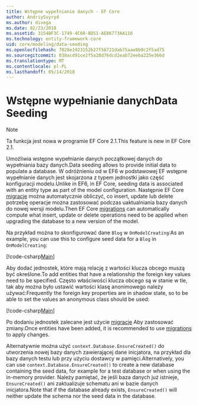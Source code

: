 ```yaml
---
title: Wstępne wypełnianie danych - EF Core
author: AndriySvyryd
ms.author: divega
ms.date: 02/23/2018
ms.assetid: 3154BF3C-1749-4C60-8D51-AE86773AA116
ms.technology: entity-framework-core
uid: core/modeling/data-seeding
ms.openlocfilehash: 7028e1923152b27f56721dab75aae8b9c2f5ad75
ms.sourcegitcommit: 038acd91ce2f5a28d76dcd2eab72eeba225e366d
ms.translationtype: MT
ms.contentlocale: pl-PL
ms.lasthandoff: 05/14/2018
---
```

# <a name="data-seeding"></a><span data-ttu-id="3bb6b-102">Wstępne wypełnianie danych</span><span class="sxs-lookup"><span data-stu-id="3bb6b-102">Data Seeding</span></span>

> [!NOTE]  
> <span data-ttu-id="3bb6b-103">Ta funkcja jest nowa w programie EF Core 2.1.</span><span class="sxs-lookup"><span data-stu-id="3bb6b-103">This feature is new in EF Core 2.1.</span></span>

<span data-ttu-id="3bb6b-104">Umożliwia wstępne wypełnianie danych początkowej danych do wypełniania bazy danych.</span><span class="sxs-lookup"><span data-stu-id="3bb6b-104">Data seeding allows to provide initial data to populate a database.</span></span> <span data-ttu-id="3bb6b-105">W odróżnieniu od w EF6 w podstawowej EF wstępne wypełnianie danych jest skojarzona z typem jednostki jako część konfiguracji modelu.</span><span class="sxs-lookup"><span data-stu-id="3bb6b-105">Unlike in EF6, in EF Core, seeding data is associated with an entity type as part of the model configuration.</span></span> <span data-ttu-id="3bb6b-106">Następnie EF Core [migracje](xref:core/managing-schemas/migrations/index) można automatycznie obliczyć, co insert, update lub delete potrzebę operacje można zastosować podczas uaktualniania bazy danych do nowej wersji modelu.</span><span class="sxs-lookup"><span data-stu-id="3bb6b-106">Then EF Core [migrations](xref:core/managing-schemas/migrations/index) can automatically compute what insert, update or delete operations need to be applied when upgrading the database to a new version of the model.</span></span>

<span data-ttu-id="3bb6b-107">Na przykład można to skonfigurować dane `Blog` w `OnModelCreating`:</span><span class="sxs-lookup"><span data-stu-id="3bb6b-107">As an example, you can use this to configure seed data for a `Blog` in `OnModelCreating`:</span></span>

[!code-csharp[Main](../../../samples/core/DataSeeding/DataSeedingContext.cs?name=BlogSeed)]

<span data-ttu-id="3bb6b-108">Aby dodać jednostek, które mają relację z wartości klucza obcego muszą być określone.</span><span class="sxs-lookup"><span data-stu-id="3bb6b-108">To add entities that have a relationship the foreign key values need to be specified.</span></span> <span data-ttu-id="3bb6b-109">Często właściwości klucza obcego są w stanie w tle, tak aby można było ustawić wartości klasę anonimowego należy używać:</span><span class="sxs-lookup"><span data-stu-id="3bb6b-109">Frequently the foreign key properties are in shadow state, so to be able to set the values an anonymous class should be used:</span></span>

[!code-csharp[Main](../../../samples/core/DataSeeding/DataSeedingContext.cs?name=PostSeed)]

<span data-ttu-id="3bb6b-110">Po dodaniu jednostek zalecane jest użycie [migracje](xref:core/managing-schemas/migrations/index) Aby zastosować zmiany.</span><span class="sxs-lookup"><span data-stu-id="3bb6b-110">Once entities have been added, it is recommended to use [migrations](xref:core/managing-schemas/migrations/index) to apply changes.</span></span> 

<span data-ttu-id="3bb6b-111">Alternatywnie można użyć `context.Database.EnsureCreated()` do utworzenia nowej bazy danych zawierającej dane inicjatora, na przykład dla bazy danych testu lub przy użyciu dostawcy w pamięci.</span><span class="sxs-lookup"><span data-stu-id="3bb6b-111">Alternatively, you can use `context.Database.EnsureCreated()` to create a new database containing the seed data, for example for a test database or when using the in-memory provider.</span></span> <span data-ttu-id="3bb6b-112">Należy pamiętać, że jeśli baza danych już istnieje, `EnsureCreated()` ani zaktualizuje schematu ani w bazie danych inicjatora.</span><span class="sxs-lookup"><span data-stu-id="3bb6b-112">Note that if the database already exists, `EnsureCreated()` will neither update the schema nor the seed data in the database.</span></span>
